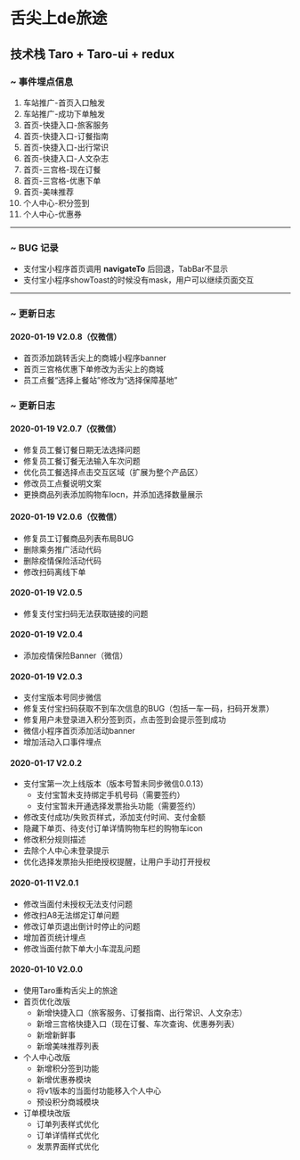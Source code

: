 # 舌尖上de旅途
## 技术栈 Taro + Taro-ui + redux

### ~ **事件埋点信息**
1. 车站推广-首页入口触发
2. 车站推广-成功下单触发
3. 首页-快捷入口-旅客服务
4. 首页-快捷入口-订餐指南
5. 首页-快捷入口-出行常识
6. 首页-快捷入口-人文杂志
7. 首页-三宫格-现在订餐
8. 首页-三宫格-优惠下单
9. 首页-美味推荐
10. 个人中心-积分签到
11. 个人中心-优惠券

---

### ~ **BUG 记录**
* 支付宝小程序首页调用 **navigateTo** 后回退，TabBar不显示
* 支付宝小程序showToast的时候没有mask，用户可以继续页面交互

---
### ~ **更新日志**
#### **2020-01-19 V2.0.8（仅微信）**
* 首页添加跳转舌尖上的商城小程序banner
* 首页三宫格优惠下单修改为舌尖上的商城
* 员工点餐“选择上餐站”修改为“选择保障基地”

### ~ **更新日志**
#### **2020-01-19 V2.0.7（仅微信）**
* 修复员工餐订餐日期无法选择问题
* 修复员工餐订餐无法输入车次问题
* 优化员工餐选择点击交互区域（扩展为整个产品区）
* 修改员工点餐说明文案
* 更换商品列表添加购物车Iocn，并添加选择数量展示

#### **2020-01-19 V2.0.6（仅微信）**
* 修复员工订餐商品列表布局BUG
* 删除乘务推广活动代码
* 删除疫情保险活动代码
* 修改扫码离线下单

#### **2020-01-19 V2.0.5**
* 修复支付宝扫码无法获取链接的问题

#### **2020-01-19 V2.0.4**
* 添加疫情保险Banner（微信）

#### **2020-01-19 V2.0.3**
* 支付宝版本号同步微信
* 修复支付宝扫码获取不到车次信息的BUG（包括一车一码，扫码开发票）
* 修复用户未登录进入积分签到页，点击签到会提示签到成功
* 微信小程序首页添加活动banner
* 增加活动入口事件埋点

#### **2020-01-17 V2.0.2**
 * 支付宝第一次上线版本（版本号暂未同步微信0.0.13）
   * 支付宝暂未支持绑定手机号码（需要签约）
   * 支付宝暂未开通选择发票抬头功能（需要签约）
 * 修改支付成功/失败页样式，添加支付时间、支付金额
 * 隐藏下单页、待支付订单详情购物车栏的购物车icon
 * 修改积分规则描述
 * 去除个人中心未登录提示
 * 优化选择发票抬头拒绝授权提醒，让用户手动打开授权

#### **2020-01-11 V2.0.1**
* 修改当面付未授权无法支付问题
* 修改扫A8无法绑定订单问题
* 修改订单页退出倒计时停止的问题
* 增加首页统计埋点
* 修改当面付款下单大小车混乱问题

#### **2020-01-10 V2.0.0**
* 使用Taro重构舌尖上的旅途
* 首页优化改版
  * 新增快捷入口（旅客服务、订餐指南、出行常识、人文杂志）
  * 新增三宫格快捷入口（现在订餐、车次查询、优惠券列表）
  * 新增新鲜事
  * 新增美味推荐列表
* 个人中心改版
  * 新增积分签到功能
  * 新增优惠券模块
  * 将v1版本的当面付功能移入个人中心
  * 预设积分商城模块
* 订单模块改版
  * 订单列表样式优化
  * 订单详情样式优化
  * 发票界面样式优化


